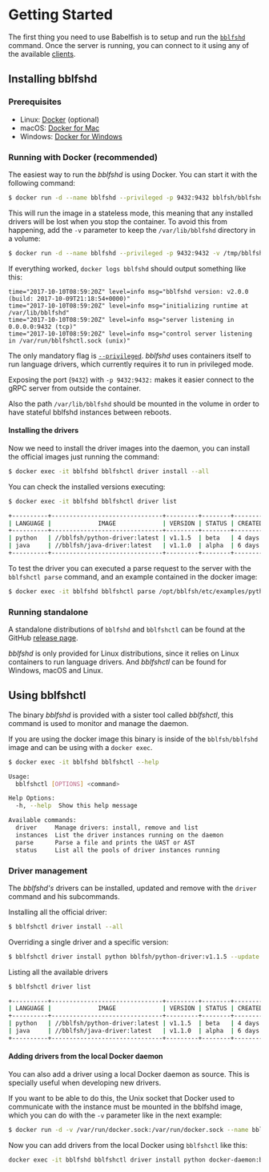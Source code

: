 # Getting Started

The first thing you need to use Babelfish is to setup and run the [`bblfshd`](https://github.com/bblfsh/bblfshd)
command. Once the server is running, you can connect to it using any of the available [clients](language-clients.md).

## Installing bblfshd

### Prerequisites

- Linux: [Docker](https://www.docker.com/community-edition) (optional)
- macOS: [Docker for Mac](https://www.docker.com/docker-mac)
- Windows: [Docker for Windows](https://www.docker.com/docker-windows)

### Running with Docker (recommended)

The easiest way to run the *bblfshd* is using Docker. You can start it with the
following command:

```bash
$ docker run -d --name bblfshd --privileged -p 9432:9432 bblfsh/bblfshd
```

This will run the image in a stateless mode, this meaning that any installed
drivers will be lost when you stop the container. To avoid this from happening,
add the `-v` parameter to keep the `/var/lib/bblfshd` directory in a volume:

```bash
$ docker run -d --name bblfshd --privileged -p 9432:9432 -v /tmp/bblfshd:/var/lib/bblfshd bblfsh/bblfshd
```

If everything worked, `docker logs bblfshd` should output something like this:

```
time="2017-10-10T08:59:20Z" level=info msg="bblfshd version: v2.0.0 (build: 2017-10-09T21:18:54+0000)"
time="2017-10-10T08:59:20Z" level=info msg="initializing runtime at /var/lib/bblfshd"
time="2017-10-10T08:59:20Z" level=info msg="server listening in 0.0.0.0:9432 (tcp)"
time="2017-10-10T08:59:20Z" level=info msg="control server listening in /var/run/bblfshctl.sock (unix)"

```

The only mandatory flag is [`--privileged`](https://docs.docker.com/engine/reference/run/#runtime-privilege-and-linux-capabilities).
*bblfshd* uses containers itself to run language drivers, which currently
requires it to run in privileged mode.

Exposing the port (`9432`) with `-p 9432:9432:` makes it easier connect to the
gRPC server from outside the container.

Also the path `/var/lib/bblfshd` should be mounted in the volume in order to
have stateful bblfshd instances between reboots.


#### Installing the drivers

Now we need to install the driver images into the daemon, you can install
the official images just running the command:

```sh
$ docker exec -it bblfshd bblfshctl driver install --all
```

You can check the installed versions executing:

```sh
$ docker exec -it bblfshd bblfshctl driver list
```

```sh
+----------+-------------------------------+---------+--------+---------+--------+-----+-------------+
| LANGUAGE |             IMAGE             | VERSION | STATUS | CREATED |   OS   | GO  |   NATIVE    |
+----------+-------------------------------+---------+--------+---------+--------+-----+-------------+
| python   | //bblfsh/python-driver:latest | v1.1.5  | beta   | 4 days  | alpine | 1.8 | 3.6.2       |
| java     | //bblfsh/java-driver:latest   | v1.1.0  | alpha  | 6 days  | alpine | 1.8 | 8.131.11-r2 |
+----------+-------------------------------+---------+--------+---------+--------+-----+-------------+
```

To test the driver you can executed a parse request to the server with the `bblfshctl parse` command,
and an example contained in the docker image:

```sh
$ docker exec -it bblfshd bblfshctl parse /opt/bblfsh/etc/examples/python.py
```


### Running standalone

A standalone distributions of `bblfshd` and `bblfshctl` can be found at the
GitHub [release page](https://github.com/bblfsh/bblfshd/releases).

*bblfshd* is only provided for Linux distributions, since it relies on Linux
containers to run language drivers. And *bblfshctl* can be found for Windows,
macOS and Linux.


## Using bblfshctl

The binary *bblfshd* is provided with a sister tool called *bblfshctl*, this
command is used to monitor and manage the daemon.

If you are using the docker image this binary is inside of the `bblfsh/bblfshd`
image and can be using with a `docker exec`.

```sh
$ docker exec -it bblfshd bblfshctl --help
```

```sh
Usage:
  bblfshctl [OPTIONS] <command>

Help Options:
  -h, --help  Show this help message

Available commands:
  driver     Manage drivers: install, remove and list
  instances  List the driver instances running on the daemon
  parse      Parse a file and prints the UAST or AST
  status     List all the pools of driver instances running
```

### Driver management

The *bblfshd's* drivers can be installed, updated and remove with the `driver`
command and his subcommands.

Installing all the official driver:

```sh
$ bblfshctl driver install --all
```

Overriding a single driver and a specific version:

```sh
$ bblfshctl driver install python bblfsh/python-driver:v1.1.5 --update
```

Listing all the available drivers

```sh
$ bblfshctl driver list
```

```sh
+----------+-------------------------------+---------+--------+---------+--------+-----+-------------+
| LANGUAGE |             IMAGE             | VERSION | STATUS | CREATED |   OS   | GO  |   NATIVE    |
+----------+-------------------------------+---------+--------+---------+--------+-----+-------------+
| python   | //bblfsh/python-driver:latest | v1.1.5  | beta   | 4 days  | alpine | 1.8 | 3.6.2       |
| java     | //bblfsh/java-driver:latest   | v1.1.0  | alpha  | 6 days  | alpine | 1.8 | 8.131.11-r2 |
+----------+-------------------------------+---------+--------+---------+--------+-----+-------------+
```

#### Adding drivers from the local Docker daemon

You can also add a driver using a local Docker daemon as source. This
is specially useful when developing new drivers.

If you want to be able to do this, the Unix socket that Docker used to communicate
with the instance must be mounted in the bblfshd image, which you can do with the 
`-v` parameter like in the next example:

```bash
$ docker run -d -v /var/run/docker.sock:/var/run/docker.sock --name bblfshd --privileged -p 9432:9432 -v /var/lib/bblfshd:/var/lib/bblfshd bblfsh/bblfshd
```

Now you can add drivers from the local Docker using `bblfshctl` like this:

```bash
docker exec -it bblfshd bblfshctl driver install python docker-daemon:bblfsh/python-driver:dev-123321-dirty
```

